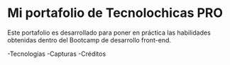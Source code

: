 # Mi portafolio de Tecnolochicas PRO

Este portafolio es desarrollado para poner en práctica las habilidades obtenidas dentro del Bootcamp de desarrollo front-end.

-Tecnologías
-Capturas
-Créditos